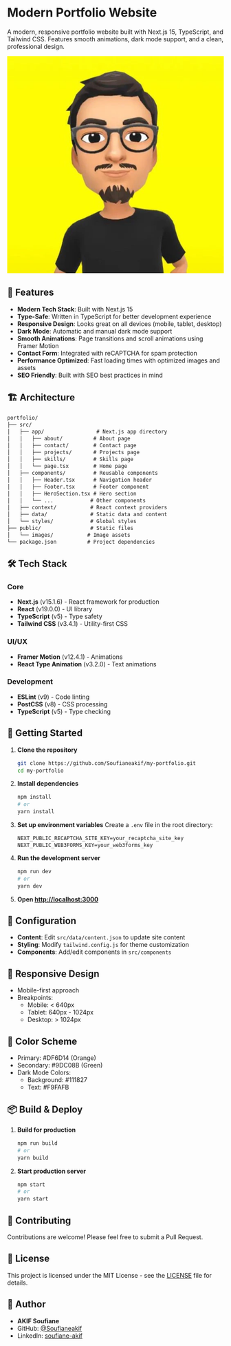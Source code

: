# Modern Portfolio Website

A modern, responsive portfolio website built with Next.js 15, TypeScript, and Tailwind CSS. Features smooth animations, dark mode support, and a clean, professional design.

![Portfolio Preview](public/images/logo.webp)

## 🌟 Features

- **Modern Tech Stack**: Built with Next.js 15
- **Type-Safe**: Written in TypeScript for better development experience
- **Responsive Design**: Looks great on all devices (mobile, tablet, desktop)
- **Dark Mode**: Automatic and manual dark mode support
- **Smooth Animations**: Page transitions and scroll animations using Framer Motion
- **Contact Form**: Integrated with reCAPTCHA for spam protection
- **Performance Optimized**: Fast loading times with optimized images and assets
- **SEO Friendly**: Built with SEO best practices in mind

## 🏗️ Architecture

```
portfolio/
├── src/
│   ├── app/                 # Next.js app directory
│   │   ├── about/          # About page
│   │   ├── contact/        # Contact page
│   │   ├── projects/       # Projects page
│   │   ├── skills/         # Skills page
│   │   └── page.tsx        # Home page
│   ├── components/         # Reusable components
│   │   ├── Header.tsx      # Navigation header
│   │   ├── Footer.tsx      # Footer component
│   │   ├── HeroSection.tsx # Hero section
│   │   └── ...            # Other components
│   ├── context/           # React context providers
│   ├── data/              # Static data and content
│   └── styles/            # Global styles
├── public/                # Static files
│   └── images/           # Image assets
└── package.json          # Project dependencies
```

## 🛠️ Tech Stack

### Core
- **Next.js** (v15.1.6) - React framework for production
- **React** (v19.0.0) - UI library
- **TypeScript** (v5) - Type safety
- **Tailwind CSS** (v3.4.1) - Utility-first CSS

### UI/UX
- **Framer Motion** (v12.4.1) - Animations
- **React Type Animation** (v3.2.0) - Text animations

### Development
- **ESLint** (v9) - Code linting
- **PostCSS** (v8) - CSS processing
- **TypeScript** (v5) - Type checking

## 🚀 Getting Started

1. **Clone the repository**
   ```bash
   git clone https://github.com/Soufianeakif/my-portfolio.git
   cd my-portfolio
   ```

2. **Install dependencies**
   ```bash
   npm install
   # or
   yarn install
   ```

3. **Set up environment variables**
   Create a `.env` file in the root directory:
   ```env
   NEXT_PUBLIC_RECAPTCHA_SITE_KEY=your_recaptcha_site_key
   NEXT_PUBLIC_WEB3FORMS_KEY=your_web3forms_key
   ```

4. **Run the development server**
   ```bash
   npm run dev
   # or
   yarn dev
   ```

5. **Open [http://localhost:3000](http://localhost:3000)**

## 🔧 Configuration

- **Content**: Edit `src/data/content.json` to update site content
- **Styling**: Modify `tailwind.config.js` for theme customization
- **Components**: Add/edit components in `src/components`

## 📱 Responsive Design

- Mobile-first approach
- Breakpoints:
  - Mobile: < 640px
  - Tablet: 640px - 1024px
  - Desktop: > 1024px

## 🎨 Color Scheme

- Primary: #DF6D14 (Orange)
- Secondary: #9DC08B (Green)
- Dark Mode Colors:
  - Background: #111827
  - Text: #F9FAFB

## 📦 Build & Deploy

1. **Build for production**
   ```bash
   npm run build
   # or
   yarn build
   ```

2. **Start production server**
   ```bash
   npm start
   # or
   yarn start
   ```

## 🤝 Contributing

Contributions are welcome! Please feel free to submit a Pull Request.

## 📄 License

This project is licensed under the MIT License - see the [LICENSE](LICENSE) file for details.

## 👤 Author

- **AKIF Soufiane**
- GitHub: [@Soufianeakif](https://github.com/Soufianeakif)
- LinkedIn: [soufiane-akif](https://linkedin.com/in/soufiane-akif)
